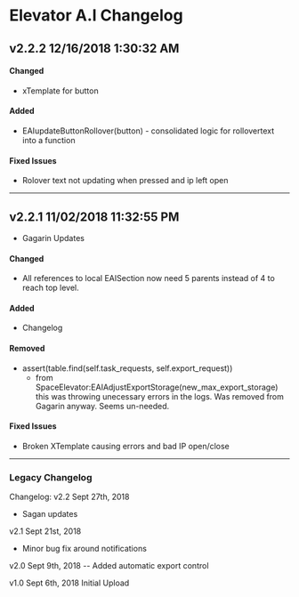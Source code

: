 # Elevator A.I Changelog
## v2.2.2 12/16/2018 1:30:32 AM
#### Changed
- xTemplate for button

#### Added
- EAIupdateButtonRollover(button) - consolidated logic for rollovertext into a function

#### Fixed Issues
- Rolover text not updating when pressed and ip left open

--------------------------------------------------------
## v2.2.1 11/02/2018 11:32:55 PM
- Gagarin Updates
#### Changed
- All references to local EAISection now need 5 parents instead of 4 to reach top level.
#### Added
- Changelog
#### Removed
- assert(table.find(self.task_requests, self.export_request))
  - from SpaceElevator:EAIAdjustExportStorage(new_max_export_storage) this was throwing unecessary errors in the logs. Was removed from Gagarin anyway. Seems un-needed.
#### Fixed Issues
- Broken XTemplate causing errors and bad IP open/close
--------------------------------------------------------
### Legacy Changelog
Changelog:
v2.2 Sept 27th, 2018
- Sagan updates

v2.1 Sept 21st, 2018
- Minor bug fix around notifications

v2.0 Sept 9th, 2018
-- Added automatic export control

v1.0 Sept 6th, 2018
Initial Upload
